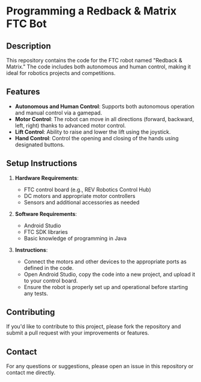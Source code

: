 # Programming a Redback & Matrix FTC Bot

## Description
This repository contains the code for the FTC robot named "Redback & Matrix." The code includes both autonomous and human control, making it ideal for robotics projects and competitions.

## Features
- **Autonomous and Human Control**: Supports both autonomous operation and manual control via a gamepad.
- **Motor Control**: The robot can move in all directions (forward, backward, left, right) thanks to advanced motor control.
- **Lift Control**: Ability to raise and lower the lift using the joystick.
- **Hand Control**: Control the opening and closing of the hands using designated buttons.

## Setup Instructions
1. **Hardware Requirements**:
   - FTC control board (e.g., REV Robotics Control Hub)
   - DC motors and appropriate motor controllers
   - Sensors and additional accessories as needed

2. **Software Requirements**:
   - Android Studio
   - FTC SDK libraries
   - Basic knowledge of programming in Java

3. **Instructions**:
   - Connect the motors and other devices to the appropriate ports as defined in the code.
   - Open Android Studio, copy the code into a new project, and upload it to your control board.
   - Ensure the robot is properly set up and operational before starting any tests.

## Contributing
If you'd like to contribute to this project, please fork the repository and submit a pull request with your improvements or features.

## Contact
For any questions or suggestions, please open an issue in this repository or contact me directly.
